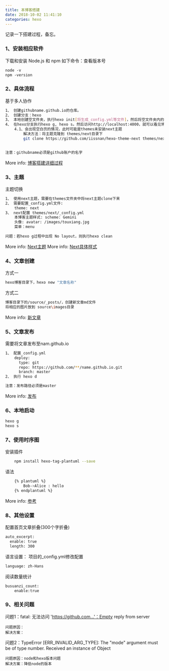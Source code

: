 ```yaml
---
title: 本博客搭建
date: 2018-10-02 11:41:10
categories: hexo
---
```

记录一下搭建过程，备忘。

### 1、安装相应软件

下载和安装 Node.js 和 npm
如下命令：查看版本号
```dtd
node -v
npm -version
```

### 2、具体流程

基于多人协作
``` bash
1、 创建githubname.github.io的仓库。
2、 创建分支：hexo
3、 本地创建空文件夹，执行hexo init[将生成_config.yml等文件]，然后将空文件夹内的所有内容复制到本地仓库
4、 在hexo分支执行hexo g, hexo s。然后访问http://localhost:4000，就可以看见博客
    4.1、会出现空白页的情况，此时可能是themes未安装next主题
        解决方法：将主题克隆到 themes/next目录下 
        git clone https://github.com/iissnan/hexo-theme-next themes/next
    

注意：githubname必须是github账户的名字
```



More info: [博客搭建详细过程](https://github.com/qiubaiying/qiubaiying.github.io/wiki/%E5%8D%9A%E5%AE%A2%E6%90%AD%E5%BB%BA%E8%AF%A6%E7%BB%86%E6%95%99%E7%A8%8B)

### 3、主题

主题切换
``` bash
1、 使用next主题，需要在themes文件夹中将next主题clone下来
2、 需要配置_config.yml文件: 
    theme: next
3、 next配置 themes/next/_config.yml
    本博客主题样式: scheme: Gemini
    头像: avatar: /images/touxiang.jpg
    菜单：menu
 
问题：若hexo g过程中出现 No layout，则执行hexo clean
```

More info: [Next主题](http://theme-next.iissnan.com/getting-started.html)
More info: [Next具体样式](https://theme-next.iissnan.com/theme-settings.html)


### 4、文章创建

方式一
``` bash
hexo博客目录下，hexo new "文章名称"
```

方式二
``` bash
博客目录下的/source/_posts/，创建新文章md文件
将相应的图片放到 source\images目录
```

More info: [新文章](https://winney07.github.io/2018/08/02/%E5%9C%A8Hexo%E5%8D%9A%E5%AE%A2%E4%B8%AD%E5%8F%91%E5%B8%83%E6%96%87%E7%AB%A0/)

### 5、文章发布

需要将文章发布至nam.github.io
``` bash
1、 配置_config.yml
    deploy:
      type: git
      repo: https://github.com/**/name.github.io.git
      branch: master
2、 执行 hexo d

注意：发布路径必须是master
```

More info: [发布](https://hexo.io/docs/deployment.html)


### 6、本地启动


``` bash
hexo g
hexo s
```

### 7、使用时序图

安装插件
``` bash
    npm install hexo-tag-plantuml --save
```
语法
``` bash
    {% plantuml %}
        Bob->Alice : hello
    {% endplantuml %} 
```
More info: [参考](http://www.zhaiqianfeng.com/2017/05/hexo-plantuml.html)
### 8、其他设置
配置首页文章折叠(300个字折叠)
```dtd
auto_excerpt:
  enable: true
  length: 300
```

语言设置：
项目的_config.yml修改配置
```dtd
language: zh-Hans
```

阅读数量统计
```dtd
busuanzi_count:
    enable:true
```

### 9、相关问题
问题1：fatal: 无法访问 'https://github.com...'：Empty reply from server
    
    问题原因：
    解决方案：
    
问题2：TypeError [ERR_INVALID_ARG_TYPE]: The "mode" argument must be of type number. Received an instance of Object
    
    问题原因：node和hexo版本问题
    解决方案：降低node的版本
